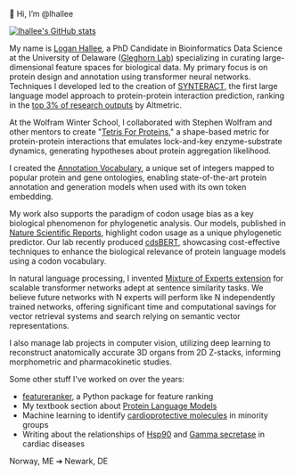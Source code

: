 👋 Hi, I’m @lhallee
  
[![lhallee's GitHub stats](https://github-readme-stats.vercel.app/api?username=lhallee)](https://github.com/anuraghazra/github-readme-stats)

My name is [Logan Hallee](https://www.linkedin.com/in/logan-hallee/), a PhD Candidate in Bioinformatics Data Science at the University of Delaware ([Gleghorn Lab](https://www.gleghornlab.com/)) specializing in curating large-dimensional feature spaces for biological data. My primary focus is on protein design and annotation using transformer neural networks. Techniques I developed led to the creation of [SYNTERACT](https://huggingface.co/GleghornLab/SYNTERACT), the first large language model approach to protein-protein interaction prediction, ranking in the [top 3% of research outputs](https://www.biorxiv.org/content/10.1101/2023.06.07.544109v1.article-metrics) by Altmetric.

At the Wolfram Winter School, I collaborated with Stephen Wolfram and other mentors to create "[Tetris For Proteins](https://community.wolfram.com/groups/-/m/t/2777595
)," a shape-based metric for protein-protein interactions that emulates lock-and-key enzyme-substrate dynamics, generating hypotheses about protein aggregation likelihood.

I created the [Annotation Vocabulary](https://www.biorxiv.org/content/10.1101/2024.07.30.605924v1.abstract), a unique set of integers mapped to popular protein and gene ontologies, enabling state-of-the-art protein annotation and generation models when used with its own token embedding.

My work also supports the paradigm of codon usage bias as a key biological phenomenon for phylogenetic analysis. Our models, published in [Nature Scientific Reports](https://www.nature.com/articles/s41598-023-28965-7), highlight codon usage as a unique phylogenetic predictor. Our lab recently produced [cdsBERT](https://huggingface.co/GleghornLab/cdsBERT), showcasing cost-effective techniques to enhance the biological relevance of protein language models using a codon vocabulary.

In natural language processing, I invented [Mixture of Experts extension](https://arxiv.org/abs/2401.15713) for scalable transformer networks adept at sentence similarity tasks. We believe future networks with N experts will perform like N independently trained networks, offering significant time and computational savings for vector retrieval systems and search relying on semantic vector representations.

I also manage lab projects in computer vision, utilizing deep learning to reconstruct anatomically accurate 3D organs from 2D Z-stacks, informing morphometric and pharmacokinetic studies.

Some other stuff I've worked on over the years:
- [featureranker](https://github.com/lhallee/featureranker), a Python package for feature ranking
- My textbook section about [Protein Language Models](https://www.researchgate.net/profile/Logan-Hallee/publication/378769504_413_Predicting_Structure_and_Function_of_Biomolecules_Through_Natural_Language_Processing_Tools/links/65e8d39dadc608480a056202/413-Predicting-Structure-and-Function-of-Biomolecules-Through-Natural-Language-Processing-Tools.pdf)
- Machine learning to identify [cardioprotective molecules](https://www.ahajournals.org/doi/abs/10.1161/circ.149.suppl_1.P109) in minority groups
- Writing about the relationships of [Hsp90](https://www.mdpi.com/2075-4426/11/12/1373) and [Gamma secretase](https://www.mdpi.com/2075-4426/11/12/1294) in cardiac diseases

Norway, ME ➔ Newark, DE

<!---
lhallee/lhallee is a ✨ special ✨ repository because its `README.md` (this file) appears on your GitHub profile.
You can click the Preview link to take a look at your changes.
--->
